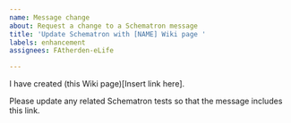 ```yaml
---
name: Message change
about: Request a change to a Schematron message
title: 'Update Schematron with [NAME] Wiki page '
labels: enhancement
assignees: FAtherden-eLife

---
```


I have created (this Wiki page)[Insert link here]. 

Please update any related Schematron tests so that the message includes this link.
